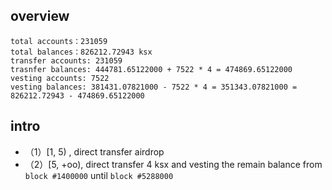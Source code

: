 ## overview
```
total accounts：231059
total balances：826212.72943 ksx
transfer accounts: 231059
trasnfer balances: 444781.65122000 + 7522 * 4 = 474869.65122000
vesting accounts: 7522
vesting balances: 381431.07821000 - 7522 * 4 = 351343.07821000 = 826212.72943 - 474869.65122000
```

## intro
- （1）[1, 5) , direct transfer airdrop
- （2）[5, +oo), direct transfer 4 ksx and vesting the remain balance from `block #1400000` until `block #5288000`

